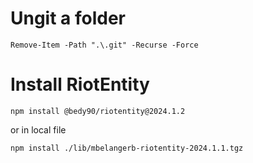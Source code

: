 # Ungit a folder
```
Remove-Item -Path ".\.git" -Recurse -Force
```

# Install RiotEntity
```
npm install @bedy90/riotentity@2024.1.2
```

or in local file
```
npm install ./lib/mbelangerb-riotentity-2024.1.1.tgz
```